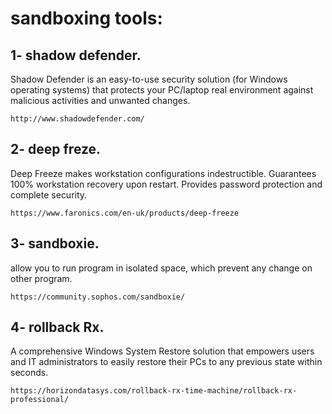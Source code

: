 # sandboxing tools:

## 1- shadow defender.
Shadow Defender is an easy-to-use security solution (for Windows operating systems) that protects your PC/laptop real environment against malicious activities and unwanted changes.
    
    http://www.shadowdefender.com/

## 2- deep freze. 
Deep Freeze makes workstation configurations indestructible. Guarantees 100% workstation recovery upon restart. Provides password protection and complete security.

    https://www.faronics.com/en-uk/products/deep-freeze

## 3- sandboxie.
allow you to run program in isolated space, which prevent any change on other program.

    https://community.sophos.com/sandboxie/

## 4- rollback Rx.
A comprehensive Windows System Restore solution that empowers users and IT administrators to easily restore their PCs to any previous state within seconds.

    https://horizondatasys.com/rollback-rx-time-machine/rollback-rx-professional/
